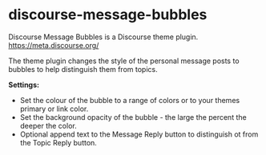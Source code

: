 # discourse-message-bubbles

Discourse Message Bubbles is a Discourse theme plugin.
https://meta.discourse.org/

The theme plugin changes the style of the personal message posts to bubbles to help distinguish them from topics.

**Settings:**

* Set the colour of the bubble to a range of colors or to your themes primary or link color.
* Set the background opacity of the bubble - the large the percent the deeper the color.
* Optional append text to the Message Reply button to distinguish ot from the Topic Reply button.


